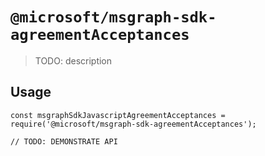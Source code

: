 # `@microsoft/msgraph-sdk-agreementAcceptances`

> TODO: description

## Usage

```
const msgraphSdkJavascriptAgreementAcceptances = require('@microsoft/msgraph-sdk-agreementAcceptances');

// TODO: DEMONSTRATE API
```
